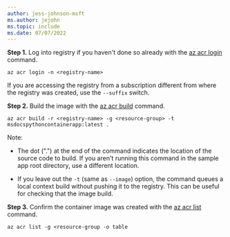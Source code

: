 ```yaml
---
author: jess-johnson-msft
ms.author: jejohn
ms.topic: include
ms.date: 07/07/2022
---
```



**Step 1.** Log into registry if you haven't done so already with the [az acr login](/cli/azure/acr#az-acr-login) command.

```azurecli
az acr login -n <registry-name>
```

If you are accessing the registry from a subscription different from where the registry was created, use the `--suffix` switch.

**Step 2.** Build the image with the [az acr build](/cli/azure/acr#az-acr-build) command.

```azurecli
az acr build -r <registry-name> -g <resource-group> -t msdocspythoncontainerapp:latest .
```

Note:

* The dot (".") at the end of the command indicates the location of the source code to build. If you aren't running this command in the sample app root directory, use a different location.

* If you leave out the `-t` (same as `--image`) option, the command queues a local context build without pushing it to the registry. This can be useful for checking that the image build.

**Step 3.** Confirm the container image was created with the [az acr list](/cli/azure/acr#az-acr-list) command.

```azurecli
az acr list -g <resource-group -o table
```



